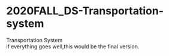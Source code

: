 # 2020FALL_DS-Transportation-system
Transportation System   
if everything goes well,this would be the final version.  

